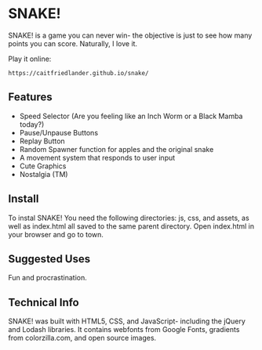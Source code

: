SNAKE!
========

SNAKE! is a game you can never win- the objective is just to see how many points you can score. Naturally, I love it.

Play it online:

    https://caitfriedlander.github.io/snake/

Features
--------

- Speed Selector (Are you feeling like an Inch Worm or a Black Mamba today?)
- Pause/Unpause Buttons
- Replay Button
- Random Spawner function for apples and the original snake
- A movement system that responds to user input
- Cute Graphics
- Nostalgia (TM)

Install
------------

To instal SNAKE! You need the following directories: js, css, and assets, as well as index.html all saved to the same parent directory. Open index.html in your browser and go to town. 

Suggested Uses
------------

Fun and procrastination. 

Technical Info
-------

SNAKE! was built with HTML5, CSS, and JavaScript- including the jQuery and Lodash libraries. It contains webfonts from Google Fonts, gradients from colorzilla.com, and open source images.